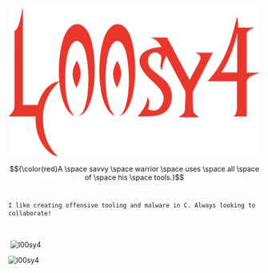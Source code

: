 
<p align="center">
  <img width="650" height="300" src="/name.png">
</p>

$${\color{red}A \space savvy \space warrior \space uses \space all \space of \space his \space tools.}$$
&nbsp;
&nbsp;
&nbsp;
&nbsp;
&nbsp;
```
I like creating offensive tooling and malware in C. Always looking to collaborate!
```
&nbsp;
&nbsp;
&nbsp;
<p>&nbsp;<img align="center" src="https://github-readme-stats.vercel.app/api?username=l00sy4&theme=shadow_red&show_icons=true&locale=en" alt="l00sy4" /></p>

<p><img align="inline-block" src="https://github-readme-streak-stats.herokuapp.com/?user=l00sy4&theme=shadow_red" alt="l00sy4" /></p>
